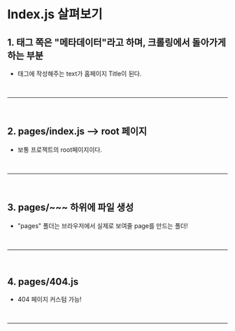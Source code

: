# Index.js 살펴보기

## 1. <Head> 태그 쪽은 "메타데이터"라고 하며, 크롤링에서 돌아가게 하는 부분

- <Head> 태그에 작성해주는 text가 홈페이지 Title이 된다.

<br><hr><br>

## 2. pages/index.js --> root 페이지

- 보통 프로젝트의 root페이지이다.

<br><hr><br>

## 3. pages/~~~ 하위에 파일 생성

- "pages" 폴더는 브라우저에서 실제로 보여줄 page를 만드는 폴더!

<br><hr><br>

## 4. pages/404.js

- 404 페이지 커스텀 가능!

<br><hr><br>
